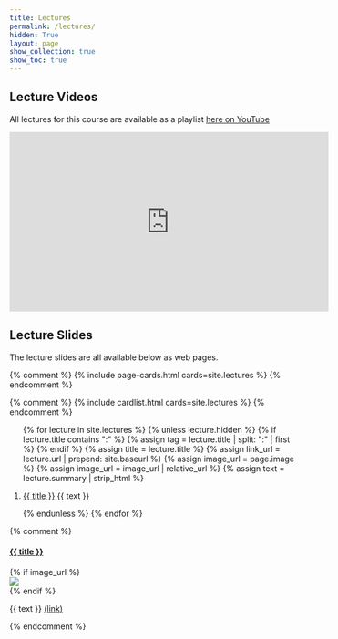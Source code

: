 ```yaml
---
title: Lectures
permalink: /lectures/
hidden: True
layout: page
show_collection: true
show_toc: true
---
```


## Lecture Videos

All lectures for this course are available as a playlist [here on YouTube](https://www.youtube.com/playlist?list=PLnRoOVbpGXfaXa0zY9N3dkCdN4Clcyxod)

<iframe width="560" height="315" src="https://www.youtube.com/embed/videoseries?si=TgBCkWWDXe5a2TIq&amp;list=PLnRoOVbpGXfaXa0zY9N3dkCdN4Clcyxod" title="YouTube video player" frameborder="0" allow="accelerometer; autoplay; clipboard-write; encrypted-media; gyroscope; picture-in-picture; web-share" referrerpolicy="strict-origin-when-cross-origin" allowfullscreen></iframe>

## Lecture Slides

The lecture slides are all available below as web pages.

{% comment %}
{% include page-cards.html cards=site.lectures %}
{% endcomment %}

{% comment %}
{% include cardlist.html cards=site.lectures %}
{% endcomment %}

<ol>

{% for lecture in site.lectures %}
{% unless lecture.hidden %}
{% if lecture.title contains ":" %}
  {% assign tag = lecture.title | split: ":" | first %}
{% endif %}
{% assign title = lecture.title %}
{% assign link_url = lecture.url | prepend: site.baseurl %}
{% assign image_url = page.image %}
{% assign image_url = image_url | relative_url %}
{% assign text = lecture.summary | strip_html %}

<li><a href="{{ link_url }}">{{ title }}</a> {{ text }} </li>

{% endunless %}
{% endfor %}

</ol>

{% comment %}
<h4><a href="{{ link_url }}">{{ title }}</a></h4>
{% if image_url %}
  <div class="card__image"><img src="{{ image_url }}"> </div>
{% endif %}
<p>{{ text }} <a href="{{ link_url }}">(link)</a></p>
{% endcomment %}